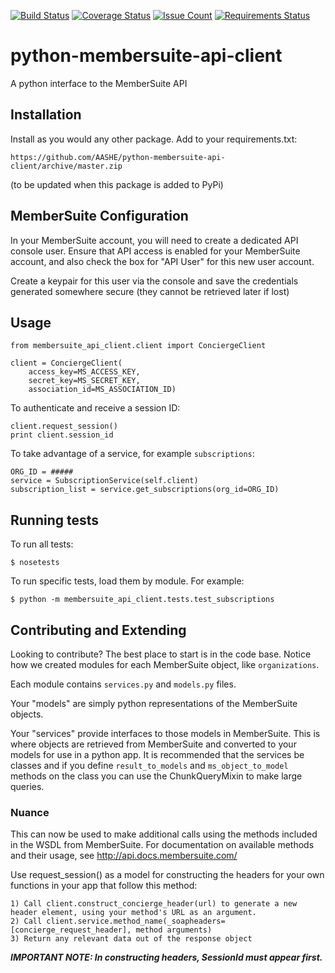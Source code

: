 [![Build Status](https://travis-ci.org/AASHE/python-membersuite-api-client.svg?branch=master)](https://travis-ci.org/AASHE/python-membersuite-api-client) [![Coverage Status](https://coveralls.io/repos/github/AASHE/python-membersuite-api-client/badge.svg?branch=master)](https://coveralls.io/github/AASHE/python-membersuite-api-client?branch=master) [![Issue Count](https://codeclimate.com/github/AASHE/python-membersuite-api-client/badges/issue_count.svg)](https://codeclimate.com/github/AASHE/python-membersuite-api-client/issues) [![Requirements Status](https://requires.io/github/AASHE/python-membersuite-api-client/requirements.svg?branch=master)](https://requires.io/github/AASHE/python-membersuite-api-client/requirements/?branch=master)

# python-membersuite-api-client
A python interface to the MemberSuite API

## Installation

Install as you would any other package. Add to your requirements.txt:

    https://github.com/AASHE/python-membersuite-api-client/archive/master.zip

(to be updated when this package is added to PyPi)

## MemberSuite Configuration

In your MemberSuite account, you will need to create a dedicated API console
user. Ensure that API access is enabled for your MemberSuite account, and
also check the box for "API User" for this new user account.

Create a keypair for this user via the console and save the credentials
generated somewhere secure (they cannot be retrieved later if lost)


## Usage

    from membersuite_api_client.client import ConciergeClient

    client = ConciergeClient(
        access_key=MS_ACCESS_KEY,
        secret_key=MS_SECRET_KEY,
        association_id=MS_ASSOCIATION_ID)

To authenticate and receive a session ID:

    client.request_session()
    print client.session_id

To take advantage of a service, for example `subscriptions`:

    ORG_ID = #####
    service = SubscriptionService(self.client)
    subscription_list = service.get_subscriptions(org_id=ORG_ID)

## Running tests

To run all tests:

    $ nosetests

To run specific tests, load them by module. For example:

    $ python -m membersuite_api_client.tests.test_subscriptions

## Contributing and Extending

Looking to contribute? The best place to start is in the code base. Notice how
we created modules for each MemberSuite object, like `organizations`.

Each module contains `services.py` and `models.py` files.

Your "models" are simply python representations of the MemberSuite objects.

Your "services" provide interfaces to those models in MemberSuite. This is
where objects are retrieved from MemberSuite and converted to your models for
use in a python app. It is recommended that the services be classes and if
you define `result_to_models` and `ms_object_to_model` methods on the class
you can use the ChunkQueryMixin to make large queries.

### Nuance

This can now be used to make additional calls using the methods included in
the WSDL from MemberSuite. For documentation on available methods and their
usage, see http://api.docs.membersuite.com/

Use request_session() as a model for constructing the headers for
your own functions in your app that follow this method:

    1) Call client.construct_concierge_header(url) to generate a new header element, using your method's URL as an argument.
    2) Call client.service.method_name(_soapheaders=[concierge_request_header], method arguments)
    3) Return any relevant data out of the response object

***IMPORTANT NOTE: In constructing headers, SessionId must appear first.***
